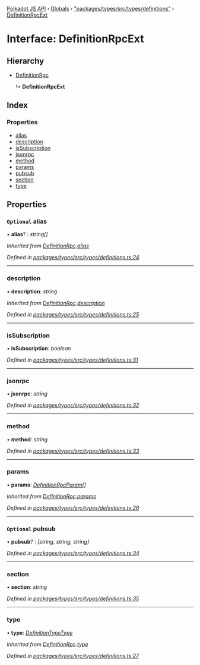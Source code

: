 [Polkadot JS API](../README.md) › [Globals](../globals.md) › ["packages/types/src/types/definitions"](../modules/_packages_types_src_types_definitions_.md) › [DefinitionRpcExt](_packages_types_src_types_definitions_.definitionrpcext.md)

# Interface: DefinitionRpcExt

## Hierarchy

* [DefinitionRpc](_packages_types_src_types_definitions_.definitionrpc.md)

  ↳ **DefinitionRpcExt**

## Index

### Properties

* [alias](_packages_types_src_types_definitions_.definitionrpcext.md#optional-alias)
* [description](_packages_types_src_types_definitions_.definitionrpcext.md#description)
* [isSubscription](_packages_types_src_types_definitions_.definitionrpcext.md#issubscription)
* [jsonrpc](_packages_types_src_types_definitions_.definitionrpcext.md#jsonrpc)
* [method](_packages_types_src_types_definitions_.definitionrpcext.md#method)
* [params](_packages_types_src_types_definitions_.definitionrpcext.md#params)
* [pubsub](_packages_types_src_types_definitions_.definitionrpcext.md#optional-pubsub)
* [section](_packages_types_src_types_definitions_.definitionrpcext.md#section)
* [type](_packages_types_src_types_definitions_.definitionrpcext.md#type)

## Properties

### `Optional` alias

• **alias**? : *string[]*

*Inherited from [DefinitionRpc](_packages_types_src_types_definitions_.definitionrpc.md).[alias](_packages_types_src_types_definitions_.definitionrpc.md#optional-alias)*

*Defined in [packages/types/src/types/definitions.ts:24](https://github.com/polkadot-js/api/blob/eb6b3c5bd4/packages/types/src/types/definitions.ts#L24)*

___

###  description

• **description**: *string*

*Inherited from [DefinitionRpc](_packages_types_src_types_definitions_.definitionrpc.md).[description](_packages_types_src_types_definitions_.definitionrpc.md#description)*

*Defined in [packages/types/src/types/definitions.ts:25](https://github.com/polkadot-js/api/blob/eb6b3c5bd4/packages/types/src/types/definitions.ts#L25)*

___

###  isSubscription

• **isSubscription**: *boolean*

*Defined in [packages/types/src/types/definitions.ts:31](https://github.com/polkadot-js/api/blob/eb6b3c5bd4/packages/types/src/types/definitions.ts#L31)*

___

###  jsonrpc

• **jsonrpc**: *string*

*Defined in [packages/types/src/types/definitions.ts:32](https://github.com/polkadot-js/api/blob/eb6b3c5bd4/packages/types/src/types/definitions.ts#L32)*

___

###  method

• **method**: *string*

*Defined in [packages/types/src/types/definitions.ts:33](https://github.com/polkadot-js/api/blob/eb6b3c5bd4/packages/types/src/types/definitions.ts#L33)*

___

###  params

• **params**: *[DefinitionRpcParam](_packages_types_src_types_definitions_.definitionrpcparam.md)[]*

*Inherited from [DefinitionRpc](_packages_types_src_types_definitions_.definitionrpc.md).[params](_packages_types_src_types_definitions_.definitionrpc.md#params)*

*Defined in [packages/types/src/types/definitions.ts:26](https://github.com/polkadot-js/api/blob/eb6b3c5bd4/packages/types/src/types/definitions.ts#L26)*

___

### `Optional` pubsub

• **pubsub**? : *[string, string, string]*

*Defined in [packages/types/src/types/definitions.ts:34](https://github.com/polkadot-js/api/blob/eb6b3c5bd4/packages/types/src/types/definitions.ts#L34)*

___

###  section

• **section**: *string*

*Defined in [packages/types/src/types/definitions.ts:35](https://github.com/polkadot-js/api/blob/eb6b3c5bd4/packages/types/src/types/definitions.ts#L35)*

___

###  type

• **type**: *[DefinitionTypeType](../modules/_packages_types_src_types_definitions_.md#definitiontypetype)*

*Inherited from [DefinitionRpc](_packages_types_src_types_definitions_.definitionrpc.md).[type](_packages_types_src_types_definitions_.definitionrpc.md#type)*

*Defined in [packages/types/src/types/definitions.ts:27](https://github.com/polkadot-js/api/blob/eb6b3c5bd4/packages/types/src/types/definitions.ts#L27)*
